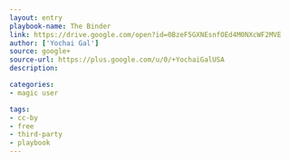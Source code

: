 ```yaml
---
layout: entry
playbook-name: The Binder
link: https://drive.google.com/open?id=0BzeF5GXNEsnfOEd4M0NXcWF2MVE
author: ['Yochai Gal']
source: google+
source-url: https://plus.google.com/u/0/+YochaiGalUSA
description:

categories:
- magic user

tags:
- cc-by
- free
- third-party
- playbook
---
```

